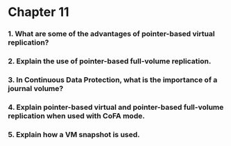 # Chapter 11

### 1. What are some of the advantages of pointer-based virtual replication?

### 2. Explain the use of pointer-based full-volume replication.

### 3. In Continuous Data Protection, what is the importance of a journal volume? 

### 4. Explain pointer-based virtual and pointer-based full-volume replication when used with CoFA mode.

### 5. Explain how a VM snapshot is used.